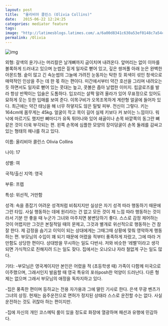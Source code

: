 ```yaml
---
layout: post
title:  "올리비아 콜린스 (Olivia Collins)"
date:   2015-06-22 12:24:25
categories: mediator feature
tags: 
image: "http://latimesblogs.latimes.com/.a/6a00d8341c630a53ef0148c7a54c45970c-pi"
permalink: /Olivia
---
```


![img](https://pbs.twimg.com/media/CJApuUSUcAAa_nr.jpg)

외형: 갈색의 윤기나는 머리칼은 날개뼈까지 굽이치며 내려온다. 앞머리는 없이 이마를 볼록하게 드러내고 있으며 눈썹은 짙게 일자로 뻗어 있고, 깊은 쌍꺼풀 아래 눈은 완벽한 아몬드형. 숱이 많고 긴 속눈썹의 그늘에 가려진 눈동자는 탁한 듯 회색이 섞인 청색으로 매력적인 인상을 주는 데 한 몫 하는 편이다. 미간에서부터 약간 호선을 그리며 내려오는 듯 하면서도 일자로 뻗어 있는 콧대는 높고, 콧볼은 좁아 날렵한 이미지. 립글로즈를 발라 항상 반짝이는 입술은 도톰하다. 입꼬리는 살짝 말려 올라가 있어 무표정으로 있어도 묘하게 웃는 듯한 입매를 보여 준다.
이목구비가 오목조목하게 계란형 얼굴에 들어차 있다. 최근에는 약간 태닝을 해 너무 하얗지도 않은 밀빛 피부. 전신이 그렇다. 키는 164cm에 몸무게는 45kg. 얼굴이 작고 목이 길어 실제 키보다 커 보이는 느낌이다. 워낙에 마르기도 했지만 뼈마디가 유독 튀어나와 있어 쇄골이나 손목 바깥쪽의 동그란 뼈 같은 것이 더욱 부각되는 편. 왼쪽 손목에 심플한 모양의 장미덩굴이 손목 둘레를 감싸고 있는 형태의 헤나를 하고 있다.  

이름: 올리비아 콜린스 Olivia Collins

나이: 17

성별: 여

국적/출신 지역: 영국

부류: 프렙

특성: 위선적, 거만함

성격: 속을 종잡기 어려운 성격처럼 비춰지지만 실상은 자기 성격 따라 행동하기 때문에 그런 타입. 사실 행동하는 데에 원리라는 건 없고 모든 것이 제 느낌 따라 행동하는 것이라서 기분 안 좋을 때 누군가 그녀와 마주치면 봉변당하기 좋다. 스스로 감정 제어하는 것이 어렵지만 그것은 본질적일 때의 문제고, 그것과 별개로 위선적으로 행동하는 건 참 잘 한다. 제 감정을 숨기고 이익이 되는 상대에게는 그때그때 상황에 맞춰 영악하게 행동하는 편.
부모님의 수입이 꽤 되기 때문에 어렸을 적부터 풍족하게 자랐고, 그에 따라 거만함도 상당한 편이다. 상대방을 무시하는 일도 다반사. 저와 비슷한 ‘레벨’이라고 생각되면 가식적으로 친해지려 드는 일도 잦다. 집에서는 오냐오냐 자라 철없게 구는 일도 많다.



기타:
-부모님은 영국계이지만 본인은 어렸을 적 (초등학생 때) 가족이 다함께 미국으로 이주했으며, 그래서인지 발음할 때 영국 특유의 포쉬posh한 억양이 드러난다. 다른 형제는 없으며 그래서 부모님의 애정을 독차지하고 있다.

-집은 풍족한 편이며 등하교는 전용 자가용과 그에 딸린 기사로 한다. 은색 무광 벤츠가 그녀의 상징. 현재는 음주운전으로 면허가 정지된 상태라 스스로 운전할 수는 없다. 사실 운전하는 것도 귀찮아 하는 편이지만.

-집에 자신의 개인 코스메틱 룸이 있을 정도로 화장에 열광하며 패션과 유행에 민감하다.
